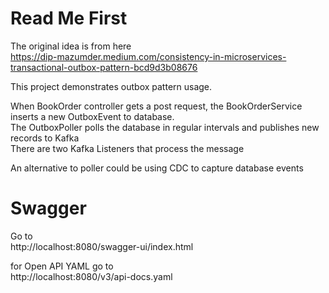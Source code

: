 # Read Me First
The original idea is from here   
https://dip-mazumder.medium.com/consistency-in-microservices-transactional-outbox-pattern-bcd9d3b08676

This project demonstrates outbox pattern usage. 

When BookOrder controller gets a post request, the BookOrderService inserts a new OutboxEvent to database.  
The OutboxPoller polls the database in regular intervals and publishes new records to Kafka  
There are two Kafka Listeners that process the message 

An alternative to poller could be using CDC to capture database events

# Swagger
Go to  
http://localhost:8080/swagger-ui/index.html

for Open API YAML go to  
http://localhost:8080/v3/api-docs.yaml